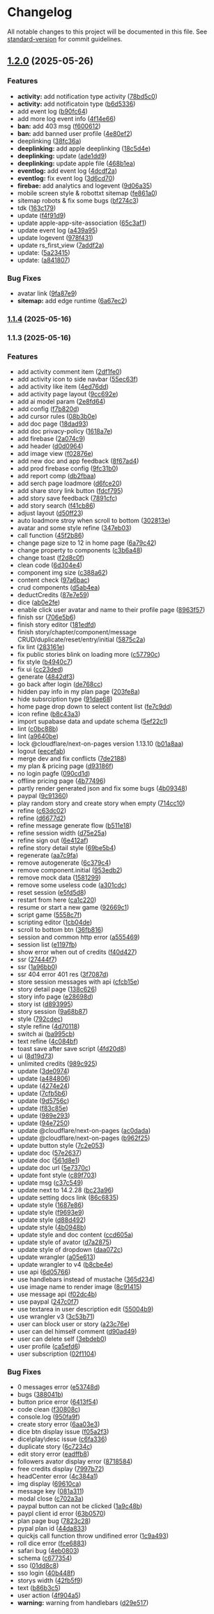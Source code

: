 # Changelog

All notable changes to this project will be documented in this file. See [standard-version](https://github.com/conventional-changelog/standard-version) for commit guidelines.

## [1.2.0](https://github.com/rolling-sagas/cyberoll/compare/v1.1.4...v1.2.0) (2025-05-26)


### Features

* **activity:** add notification type activity ([78bd5c0](https://github.com/rolling-sagas/cyberoll/commit/78bd5c081d540b795b087542f19063152e098400))
* **activity:** add notificatoin type ([b6d5336](https://github.com/rolling-sagas/cyberoll/commit/b6d53363721df1a0a5922b91d120c2b23fc0d8dc))
* add event log ([b90fc64](https://github.com/rolling-sagas/cyberoll/commit/b90fc64c02bb1f87b1b079e1f51be93135f20ace))
* add more log event info ([4f14e66](https://github.com/rolling-sagas/cyberoll/commit/4f14e66d704c5c3db80ce9d592a7dadea41012c4))
* **ban:** add 403 msg ([f600612](https://github.com/rolling-sagas/cyberoll/commit/f600612572ee1ee91824626c4d12d3c0afbeabfb))
* **ban:** add banned user profile ([4e80ef2](https://github.com/rolling-sagas/cyberoll/commit/4e80ef242fdf83b1095e85b724bef1db50fabb0e))
* deeplinking ([38fc36a](https://github.com/rolling-sagas/cyberoll/commit/38fc36aead78210993981f6984d0746e58fb33a2))
* **deeplinking:** add apple deeplinking ([18c5d4e](https://github.com/rolling-sagas/cyberoll/commit/18c5d4ec8117d259718829fa28d973d058d4781c))
* **deeplinking:** update ([ade1dd9](https://github.com/rolling-sagas/cyberoll/commit/ade1dd9b81f996df62a0566dfe13ee93af0a452d))
* **deeplinking:** update apple file ([468b1ea](https://github.com/rolling-sagas/cyberoll/commit/468b1eac04cdf9f91081211fb805fe6edcf6ef7b))
* **eventlog:** add event log ([4dcdf2a](https://github.com/rolling-sagas/cyberoll/commit/4dcdf2a4d06320b682589b711f6318fcf23412a7))
* **eventlog:** fix event log ([3d6cd70](https://github.com/rolling-sagas/cyberoll/commit/3d6cd705a105c71e0020960539ae6f7a594dccc4))
* **firebae:** add analytics and logevent ([9d06a35](https://github.com/rolling-sagas/cyberoll/commit/9d06a3569575a155afbdcdeded8a77f9db665070))
* mobile screen style & robottxt sitemap ([fe861a0](https://github.com/rolling-sagas/cyberoll/commit/fe861a06341fa9b330c3f1e5373c04929c4d0731))
* sitemap robots & fix some bugs ([bf274c3](https://github.com/rolling-sagas/cyberoll/commit/bf274c37404933e4598a213585b40c0d0f6a2ffa))
* tdk ([163c179](https://github.com/rolling-sagas/cyberoll/commit/163c17917e82228b9fb9499f6659c05a066d6341))
* update ([f4f91d9](https://github.com/rolling-sagas/cyberoll/commit/f4f91d9129267393b7336f5b432ee59c87a3e681))
* update apple-app-site-association ([65c3af1](https://github.com/rolling-sagas/cyberoll/commit/65c3af1af8224f4a38f70ec5a557c8ec224256f8))
* update event log ([a439a95](https://github.com/rolling-sagas/cyberoll/commit/a439a95418dfe3ff615b067d3efd89f61cbec340))
* update logevent ([978f431](https://github.com/rolling-sagas/cyberoll/commit/978f43161e3eafd47c6cfcd6f3cd440126730dee))
* update rs_first_view ([7addf2a](https://github.com/rolling-sagas/cyberoll/commit/7addf2a64a7da94cd67adffeffe134b9b355fe1f))
* update: ([5a23415](https://github.com/rolling-sagas/cyberoll/commit/5a23415647dfa92ae05eea6a9c71ba4e0dc68aaf))
* update: ([a841807](https://github.com/rolling-sagas/cyberoll/commit/a841807bb0f9b4d19faef29a50bbfc2f95ab4082))


### Bug Fixes

* avatar link ([9fa87e9](https://github.com/rolling-sagas/cyberoll/commit/9fa87e99b99c4345c453f51ed94486ec790b8852))
* **sitemap:** add edge runtime ([6a67ec2](https://github.com/rolling-sagas/cyberoll/commit/6a67ec291eb0035a4cef45af323ec9c39ffb96f1))

### [1.1.4](https://github.com/rolling-sagas/cyberoll/compare/v1.1.3...v1.1.4) (2025-05-16)

### 1.1.3 (2025-05-16)


### Features

* add activity comment item ([2df1fe0](https://github.com/rolling-sagas/cyberoll/commit/2df1fe0889b99bd0dc973b9a05a22d5831c86f6e))
* add activity icon to side navbar ([55ec63f](https://github.com/rolling-sagas/cyberoll/commit/55ec63f7622183ee703638213b08869e375420aa))
* add activity like item ([4ed76dd](https://github.com/rolling-sagas/cyberoll/commit/4ed76dd0e00d54738541d6e20b137e17634c69cd))
* add activity page layout ([9cc692e](https://github.com/rolling-sagas/cyberoll/commit/9cc692e96e0cfc2fdea4db570ca6c1bee7060bb7))
* add ai model param ([2e8fd64](https://github.com/rolling-sagas/cyberoll/commit/2e8fd64fac2112c6d6d318218a2c3d1bec1964ca))
* add config ([f7b820d](https://github.com/rolling-sagas/cyberoll/commit/f7b820d0d2b449cc57c408143830f51b9b75ad47))
* add cursor rules ([08b3b0e](https://github.com/rolling-sagas/cyberoll/commit/08b3b0ea52721246ea6e43571e816a23db72dfbe))
* add doc page ([18dad93](https://github.com/rolling-sagas/cyberoll/commit/18dad9301481e340e8547bf8658f37601b914430))
* add doc privacy-policy ([1618a7e](https://github.com/rolling-sagas/cyberoll/commit/1618a7ebf2f16c3c89871c25cd94de06757c7c9d))
* add firebase ([2a074c9](https://github.com/rolling-sagas/cyberoll/commit/2a074c9fbe45b04c60b324dbf0d6de74d5eb4bc1))
* add header ([d0d0964](https://github.com/rolling-sagas/cyberoll/commit/d0d09645329dd537c949198719f9c667aa48277c))
* add image view ([f02876e](https://github.com/rolling-sagas/cyberoll/commit/f02876ef80189e6c1c75b96b541f069be48e0812))
* add new doc and app feedback ([8f67ad4](https://github.com/rolling-sagas/cyberoll/commit/8f67ad4b0872d37b68ada302bb2dce3a8c8c3ab8))
* add prod firebase config ([9fc31b0](https://github.com/rolling-sagas/cyberoll/commit/9fc31b06a09499d787e66a4280b4c558d7f97f06))
* add report comp ([db2fbaa](https://github.com/rolling-sagas/cyberoll/commit/db2fbaa3fc41e6aef61df556c3aa6b5bc6d56541))
* add serch page loadmore ([d6fce20](https://github.com/rolling-sagas/cyberoll/commit/d6fce20a7dedca1ad899cb75ddb85ab620337190))
* add share story link button ([fdcf795](https://github.com/rolling-sagas/cyberoll/commit/fdcf795805a361fc74d7e468ea94fc7a925e4c54))
* add story save feedback ([7891cfc](https://github.com/rolling-sagas/cyberoll/commit/7891cfcbe8a55f3d6a5006d36ef1db2d96abbb33))
* add story search ([f41cb86](https://github.com/rolling-sagas/cyberoll/commit/f41cb86255a2264de260632e839e6eb937886f5e))
* adjust layout ([d50ff23](https://github.com/rolling-sagas/cyberoll/commit/d50ff23216b23d1bd46d722f93d942ae1db4d494))
* auto loadmore stroy when scroll to bottom ([302813e](https://github.com/rolling-sagas/cyberoll/commit/302813e7ad042a3c62f5a1390daa0270abd7ac8b))
* avatar and some style refine ([347eb03](https://github.com/rolling-sagas/cyberoll/commit/347eb035282c525ab42b12edc3803afd6bc03a3d))
* call function ([45f2b86](https://github.com/rolling-sagas/cyberoll/commit/45f2b8632d8b8977521acf93b82225beaab38a35))
* change page size to 12 in home page ([6a79c42](https://github.com/rolling-sagas/cyberoll/commit/6a79c42ac9a534bca88a4a185e22a54b62df9521))
* change property to components ([c3b6a48](https://github.com/rolling-sagas/cyberoll/commit/c3b6a48e8426468496e1ccbc29977d7542a8a344))
* change toast ([f2d8c0f](https://github.com/rolling-sagas/cyberoll/commit/f2d8c0f1cb67d967eaac35c3ae2eb8fcb032a6be))
* clean code ([6d304e4](https://github.com/rolling-sagas/cyberoll/commit/6d304e408a03838f11f9d9f40efcafce546145fd))
* component img size ([c388a62](https://github.com/rolling-sagas/cyberoll/commit/c388a621458f28b5e33ea900a00c9e6308b85e85))
* content check ([97a6bac](https://github.com/rolling-sagas/cyberoll/commit/97a6bac9e18fec9b6c304d9207642ee1968b58b8))
* crud components ([d5ab4ea](https://github.com/rolling-sagas/cyberoll/commit/d5ab4ea1865dbdef22aee281ce5ea658f2ad8061))
* deductCredits ([87e7e59](https://github.com/rolling-sagas/cyberoll/commit/87e7e59df6f5d2473fd2ec44103a53bb9a60bbb9))
* dice ([ab0e2fe](https://github.com/rolling-sagas/cyberoll/commit/ab0e2fec7544f956fa8c2a5b06e237ee8b5061ef))
* enable click user avatar and name to their profile page ([8963f57](https://github.com/rolling-sagas/cyberoll/commit/8963f57e86dee884be83fc82256b4be884b6388f))
* finish ssr ([706e5b6](https://github.com/rolling-sagas/cyberoll/commit/706e5b66aed72f10fca1a83a723bb4021b4b1587))
* finish story editor ([181edfd](https://github.com/rolling-sagas/cyberoll/commit/181edfd53fdfe317f338e526a84b0cb7f5ffde0c))
* finish story/chapter/component/message CRUD/duplicate/reset/entry/initial ([5875c2a](https://github.com/rolling-sagas/cyberoll/commit/5875c2a2c36e5573bc36bb58e76cce4e3c968f19))
* fix lint ([283161e](https://github.com/rolling-sagas/cyberoll/commit/283161e5306a30eedcd7d921a09545dc4eb64957))
* fix public stories blink on loading more ([c57790c](https://github.com/rolling-sagas/cyberoll/commit/c57790c85f043a22646a4c496ca71e1c9e610540))
* fix style ([b4940c7](https://github.com/rolling-sagas/cyberoll/commit/b4940c7e88aa1024b0ab27286fda82fed73e677d))
* fix ui ([cc23ded](https://github.com/rolling-sagas/cyberoll/commit/cc23dedeaff5d0a2ffb1dd5b319258f0a564cd7a))
* generate ([4842df3](https://github.com/rolling-sagas/cyberoll/commit/4842df3d8731968200adc83feb19eab0b44f78bb))
* go back after login ([de768cc](https://github.com/rolling-sagas/cyberoll/commit/de768ccf90d720f8fdcd201dbb2309734977d52b))
* hidden pay info in my plan page ([203fe8a](https://github.com/rolling-sagas/cyberoll/commit/203fe8a82da13f8dcb32f82ab09c84c9a5b78dff))
* hide subsrciption type ([91dae68](https://github.com/rolling-sagas/cyberoll/commit/91dae685e1a3dbeb98dd232e59513cc315848b54))
* home page drop down to select content list ([fe7c9dd](https://github.com/rolling-sagas/cyberoll/commit/fe7c9dd012a8fa51bb760dc63c6b74ff9b7e8435))
* icon refine ([b8c43a3](https://github.com/rolling-sagas/cyberoll/commit/b8c43a31bcfaeb1d0106c2160b89f3a63fb6802c))
* import supabase data and update schema ([5ef22c1](https://github.com/rolling-sagas/cyberoll/commit/5ef22c1dc0983a69d78f9d9861fffe14f9f9ce62))
* lint ([c0bc88b](https://github.com/rolling-sagas/cyberoll/commit/c0bc88b596c8d4e377e371cf3f1bfabd0ef808cc))
* lint ([a9640be](https://github.com/rolling-sagas/cyberoll/commit/a9640be0cbb4fadc3a92cf82c6993e17b75a15e0))
* lock @cloudflare/next-on-pages version 1.13.10 ([b01a8aa](https://github.com/rolling-sagas/cyberoll/commit/b01a8aae7f149834133cb1cb56511c1658afb930))
* logout ([eecefab](https://github.com/rolling-sagas/cyberoll/commit/eecefab3a215900adfd7d54a186091c2ef342ae5))
* merge dev and fix conflicts ([7de2188](https://github.com/rolling-sagas/cyberoll/commit/7de218823f47b0c2318564727c2d6880b7c622a5))
* my plan & pricing page ([d93186f](https://github.com/rolling-sagas/cyberoll/commit/d93186fe9d2a5c407e339d99b6118ed7243b6656))
* no login pagfe ([090cd1d](https://github.com/rolling-sagas/cyberoll/commit/090cd1da02d2ee05a7e9418776f5051ae458c4c2))
* offline pricing page ([4b77496](https://github.com/rolling-sagas/cyberoll/commit/4b7749618f7834bec3027a2c972240ec265bbb34))
* partly render generated json and fix some bugs ([4b09348](https://github.com/rolling-sagas/cyberoll/commit/4b09348064567ba572d95de1a053d56a709211b9))
* paypal ([9c91360](https://github.com/rolling-sagas/cyberoll/commit/9c91360d640cfa72ee61ac3f11a6cfea3c17b04d))
* play random story and create story when empty ([714cc10](https://github.com/rolling-sagas/cyberoll/commit/714cc1045d76b7c57fe12cf01e3c1d100dd29939))
* refine ([c63dc02](https://github.com/rolling-sagas/cyberoll/commit/c63dc024f6eb72a396e197efb5ab83f126402712))
* refine ([d6677d2](https://github.com/rolling-sagas/cyberoll/commit/d6677d2bdead4c91fdb32dc06dc89930f427b753))
* refine message generate flow ([b511e18](https://github.com/rolling-sagas/cyberoll/commit/b511e18311f862ec8995dd3dfa5b5478f79dc7f6))
* refine session width ([d75e25a](https://github.com/rolling-sagas/cyberoll/commit/d75e25a25bf11af7c149feebbd878fd2b437b0ea))
* refine sign out ([6e412af](https://github.com/rolling-sagas/cyberoll/commit/6e412afc8daff6f4e77a0fda0a89d24cefc85eec))
* refine story detail style ([69be5b4](https://github.com/rolling-sagas/cyberoll/commit/69be5b47b5c7f87b0f5ab837c30d70feb730569c))
* regenerate ([aa7c9fa](https://github.com/rolling-sagas/cyberoll/commit/aa7c9fa1993617905939edebb609ca83c7c2ee0d))
* remove autogenerate ([6c379c4](https://github.com/rolling-sagas/cyberoll/commit/6c379c4c07350d8cdc4c409cb6393e967a35df50))
* remove component.initial ([953edb2](https://github.com/rolling-sagas/cyberoll/commit/953edb263b9db42e2a2ad8dbbe73592bedb25be1))
* remove mock data ([1581299](https://github.com/rolling-sagas/cyberoll/commit/15812996e37020e9652ca68f7e85290fefc90126))
* remove some useless code ([a301cdc](https://github.com/rolling-sagas/cyberoll/commit/a301cdcc43c39057f0f130a6be16c80f1b1930cf))
* reset session ([e5fd5d8](https://github.com/rolling-sagas/cyberoll/commit/e5fd5d8391bfff9f3ccf74b28e8b3693a1ddc377))
* restart from here ([ca1c220](https://github.com/rolling-sagas/cyberoll/commit/ca1c220084c1c78036d4f460dd0202ddef20ef82))
* resume or start a new game ([92669c1](https://github.com/rolling-sagas/cyberoll/commit/92669c1f84fc9090d040fc8e840b82a52eee9174))
* script game ([5558c7f](https://github.com/rolling-sagas/cyberoll/commit/5558c7f47d823e5e8591233450a776d13b287096))
* scripting editor ([1cb04de](https://github.com/rolling-sagas/cyberoll/commit/1cb04de7967186176102016f7a8f153bb1e7f818))
* scroll to bottom btn ([36fb816](https://github.com/rolling-sagas/cyberoll/commit/36fb8160e25fa5b7bd7d58a79bc870852f858137))
* session and common http error ([a555469](https://github.com/rolling-sagas/cyberoll/commit/a5554692dda2b8a9210360b42803b6cb417bbc4c))
* session list ([e1197fb](https://github.com/rolling-sagas/cyberoll/commit/e1197fb45fa722ffc79bc0a6e87a2f46f51a096e))
* show error when out of credits ([f40d427](https://github.com/rolling-sagas/cyberoll/commit/f40d4270d1e7a0e4b10c07fa2d9bba0e9e87a044))
* ssr ([27444f7](https://github.com/rolling-sagas/cyberoll/commit/27444f748d0e235af6c44c85ad8f71dde39de5de))
* ssr ([1a96bb0](https://github.com/rolling-sagas/cyberoll/commit/1a96bb0f2dbc15571b4243edc06d4ca090055595))
* ssr 404 error 401 res ([3f7087d](https://github.com/rolling-sagas/cyberoll/commit/3f7087d1f513dec37bf2d0bc76f92617133f6526))
* store session messages with api ([cfcb15e](https://github.com/rolling-sagas/cyberoll/commit/cfcb15e367575966498a4195ee30521bc50e8369))
* story detail page ([138c626](https://github.com/rolling-sagas/cyberoll/commit/138c626ea3789747803455cf6d3b2c6fff2bc06f))
* story info page ([e28698d](https://github.com/rolling-sagas/cyberoll/commit/e28698d2b5a054690e525d790a3b9a267e263c70))
* story ist ([d893995](https://github.com/rolling-sagas/cyberoll/commit/d89399596920be55310a065cac7e47d3299af318))
* story session ([9a68b87](https://github.com/rolling-sagas/cyberoll/commit/9a68b8745dc7897fd794031c4b4b061e4f17c15a))
* style ([792cdec](https://github.com/rolling-sagas/cyberoll/commit/792cdecd1dd44f99becb4f23a19b70f7eafa8399))
* style refine ([4d70118](https://github.com/rolling-sagas/cyberoll/commit/4d70118d4bc8f6bea2846b4e3ec51c96395568b3))
* switch ai ([ba995cb](https://github.com/rolling-sagas/cyberoll/commit/ba995cb55fb0638ab6efec3399011d88d25f26b0))
* text refine ([4c084bf](https://github.com/rolling-sagas/cyberoll/commit/4c084bf1bfb15985cd50c1893fe918d8f2bd5b89))
* toast save after save script ([4fd20d8](https://github.com/rolling-sagas/cyberoll/commit/4fd20d8fe5a4444208824e66434d8aa0a1bb730f))
* ui ([8d19d73](https://github.com/rolling-sagas/cyberoll/commit/8d19d73c67e09bf3b7f687a5658c81ee7b2b622a))
* unlimited credits ([989c925](https://github.com/rolling-sagas/cyberoll/commit/989c9252b28151c53d80684145dd475cce4ce2f4))
* update ([3de0974](https://github.com/rolling-sagas/cyberoll/commit/3de09742107c7520f4559d7288233cb6653d0ce1))
* update ([a484806](https://github.com/rolling-sagas/cyberoll/commit/a4848062ad8d6111263cd403587719597d61303c))
* update ([4274e24](https://github.com/rolling-sagas/cyberoll/commit/4274e24bf89c064de44e6bcc6ea22a678a24de1a))
* update ([7cfb5b6](https://github.com/rolling-sagas/cyberoll/commit/7cfb5b6b7629b9c9d3486ff29526b2beaed3059d))
* update ([9d5756c](https://github.com/rolling-sagas/cyberoll/commit/9d5756ce8afe81d7aad5fd86735783875f9f542c))
* update ([f83c85e](https://github.com/rolling-sagas/cyberoll/commit/f83c85e2131de9d509d4066d2aaac39e6504b67f))
* update ([989e293](https://github.com/rolling-sagas/cyberoll/commit/989e2936b89f1daea760253f6c0c5b645f90ebce))
* update ([94e7250](https://github.com/rolling-sagas/cyberoll/commit/94e7250950fc81dad88b31f332cf7271beec25bc))
* update @cloudflare/next-on-pages ([ac0dada](https://github.com/rolling-sagas/cyberoll/commit/ac0dadaef2d7f29a60bb8d01e119c8676f623065))
* update @cloudflare/next-on-pages ([b962f25](https://github.com/rolling-sagas/cyberoll/commit/b962f2511c82f125a54317c76ca470fc0bb077d0))
* update button style ([7c2e053](https://github.com/rolling-sagas/cyberoll/commit/7c2e053804c7402c5853b49053abf897ac6d55fc))
* update doc ([57e2637](https://github.com/rolling-sagas/cyberoll/commit/57e2637995dc45b7177ebfd3115e11212374370b))
* update doc ([561d8e1](https://github.com/rolling-sagas/cyberoll/commit/561d8e11f1e37354b7d657affc358fd1a834a18b))
* update doc url ([5e7370c](https://github.com/rolling-sagas/cyberoll/commit/5e7370cb3d424d8ad685c0599a3b707e52fe10a0))
* update font style ([c89f703](https://github.com/rolling-sagas/cyberoll/commit/c89f703362927a5d1e838b2539d39c5e10bdca5b))
* update msg ([c37c549](https://github.com/rolling-sagas/cyberoll/commit/c37c549422299f2fa4e20b1b686cd129626deaf6))
* update next to 14.2.28 ([bc23a96](https://github.com/rolling-sagas/cyberoll/commit/bc23a961413f3a1d979831cbaebdbdac7a69dda8))
* update setting docs link ([86c6835](https://github.com/rolling-sagas/cyberoll/commit/86c6835449baa6ed501999049f97894a406de0eb))
* update style ([1687e86](https://github.com/rolling-sagas/cyberoll/commit/1687e86880a3b70a676723cf5c7b00827cec0cf9))
* update style ([f9693e9](https://github.com/rolling-sagas/cyberoll/commit/f9693e972d86090c11845740e8cbb67c4ca074b6))
* update style ([d88d492](https://github.com/rolling-sagas/cyberoll/commit/d88d492a8bc0f1c71f4dabc8a50c0c3f150808fc))
* update style ([4b0948b](https://github.com/rolling-sagas/cyberoll/commit/4b0948b498577cdaa41a76c6dbfae186cd69daf3))
* update style and doc content ([ccd605a](https://github.com/rolling-sagas/cyberoll/commit/ccd605a22919a1ea4b3d8bbdf83a2dfd29bfa656))
* update style of avator ([d7a2875](https://github.com/rolling-sagas/cyberoll/commit/d7a28757a1de9a788cc4a36c296af664d1c1349a))
* update style of dropdown ([daa072c](https://github.com/rolling-sagas/cyberoll/commit/daa072c640feb2e698e6244b476b1f2759d336c3))
* update wrangler ([a05e613](https://github.com/rolling-sagas/cyberoll/commit/a05e613f0e5ea5b14446282a5942c761ca6e313e))
* update wrangler to v4 ([b8cbe4e](https://github.com/rolling-sagas/cyberoll/commit/b8cbe4e4e4e7a3becaf8c5845ac5bb5114e5c524))
* use api ([6d05766](https://github.com/rolling-sagas/cyberoll/commit/6d05766d55b9e3260973fbcc8e58964b031b3bd9))
* use handlebars instead of mustache ([365d234](https://github.com/rolling-sagas/cyberoll/commit/365d2349284518c0855f90dd97239581a224a8eb))
* use image name to render image ([8c91415](https://github.com/rolling-sagas/cyberoll/commit/8c9141585a4eaed8a54c9f72ec205cde460af072))
* use message api ([f02dc4b](https://github.com/rolling-sagas/cyberoll/commit/f02dc4bbdd34e4d8c39992e54380f4d0a20b66bd))
* use paypal ([247c0f7](https://github.com/rolling-sagas/cyberoll/commit/247c0f73e245b1acc78cfaa264f4ce0344f3285a))
* use textarea in user description edit ([55004b9](https://github.com/rolling-sagas/cyberoll/commit/55004b980f0b01a90e1ec8314fd47120de219e34))
* use wrangler v3 ([3c53b71](https://github.com/rolling-sagas/cyberoll/commit/3c53b71f919a0545e6b63abd5048a5491b6d9a5b))
* user can block user or story ([a23c76e](https://github.com/rolling-sagas/cyberoll/commit/a23c76eb75196f0740532fb7f37331a522a0338c))
* user can del himself comment ([d90ad49](https://github.com/rolling-sagas/cyberoll/commit/d90ad4915c5848c1fc191ad22b94a7bc9484cd6d))
* user can delete self ([3ebdeb0](https://github.com/rolling-sagas/cyberoll/commit/3ebdeb0291bea3b1353f24457a1ab1b9785e554b))
* user profile ([ca5efd6](https://github.com/rolling-sagas/cyberoll/commit/ca5efd691bf793e395571ac74bffadccf88745dc))
* user subscription ([02f1104](https://github.com/rolling-sagas/cyberoll/commit/02f110470720d672381d869247b174dec130e63d))


### Bug Fixes

* 0 messages error ([e53748d](https://github.com/rolling-sagas/cyberoll/commit/e53748d04188e138b59259c7350a2b102f19ef87))
* bugs ([388041b](https://github.com/rolling-sagas/cyberoll/commit/388041b129faf91245420b6985b820d1f3b3136e))
* button price error ([6413f54](https://github.com/rolling-sagas/cyberoll/commit/6413f54fe245c0fc344d624a67d35be543a1c0f2))
* code clean ([f30808c](https://github.com/rolling-sagas/cyberoll/commit/f30808ceeeed247a8c7ac156218476176fd7effd))
* console.log ([950fa9f](https://github.com/rolling-sagas/cyberoll/commit/950fa9f77a385702ae7a44b7877e0fc2ffb51fc2))
* create story error ([6aa03e3](https://github.com/rolling-sagas/cyberoll/commit/6aa03e34a8b5ff806a8a1bdfd897a5c44c1d164d))
* dice btn display issue ([f05a2f3](https://github.com/rolling-sagas/cyberoll/commit/f05a2f3a4c6413139ea0b4fdc5f6989cb9ce62bc))
* dice\play\desc issue ([c6fa336](https://github.com/rolling-sagas/cyberoll/commit/c6fa33696fd8537f2db83e9c4cd89313562ac69a))
* duplicate story ([6c7234c](https://github.com/rolling-sagas/cyberoll/commit/6c7234c196f223ac72c0ee3d73cad5d96b29d4a5))
* edit story error ([eadffb8](https://github.com/rolling-sagas/cyberoll/commit/eadffb8c0aff6f74826b371e9b1b370eefbdc71b))
* followers avator display error ([8718584](https://github.com/rolling-sagas/cyberoll/commit/8718584f27e9bb2ec3ec114aaa9c3836da1aa8b7))
* free credits display ([7997b72](https://github.com/rolling-sagas/cyberoll/commit/7997b723c2b975a0b9e01dc1e22d9a78f67e35b5))
* headCenter error ([4c384a1](https://github.com/rolling-sagas/cyberoll/commit/4c384a16bac87ee9fee0ef6ffa2c74c50c7c460f))
* img display ([69610ca](https://github.com/rolling-sagas/cyberoll/commit/69610ca6b4492cdfa3ce597dcb308302d91570fc))
* message key ([081a311](https://github.com/rolling-sagas/cyberoll/commit/081a311bc336f574217880192d5a4c0c11904e4b))
* modal close ([c702a3a](https://github.com/rolling-sagas/cyberoll/commit/c702a3a56e021ddca35687811eba1ab64768ad80))
* paypal button can not be clicked ([1a9c48b](https://github.com/rolling-sagas/cyberoll/commit/1a9c48bd6f24508417515a8b9898ec3207bad063))
* paypl client id error ([63b0570](https://github.com/rolling-sagas/cyberoll/commit/63b057020d751a438788782e2b4bd5c1fab2ccd8))
* plan page bug ([7823c28](https://github.com/rolling-sagas/cyberoll/commit/7823c28cb1a642aaf37382536a6ace7328e1dacd))
* pypal plan id ([44da833](https://github.com/rolling-sagas/cyberoll/commit/44da833d5610b5349c222c35504e23dc53ab04dd))
* quickjs call function throw undifined error ([1c9a493](https://github.com/rolling-sagas/cyberoll/commit/1c9a493194c27f5e4a4dfb75afca388f9c9fee88))
* roll dice error ([fce6883](https://github.com/rolling-sagas/cyberoll/commit/fce6883510fc28f1dec2b4f7519ea183ce5db5d1))
* safari bug ([4eb0803](https://github.com/rolling-sagas/cyberoll/commit/4eb0803d146c87d3225455653d6e558e96711fb8))
* schema ([c677354](https://github.com/rolling-sagas/cyberoll/commit/c677354d7d7d2fe04df41acdffacfbbe45beb405))
* sso ([01dd8c8](https://github.com/rolling-sagas/cyberoll/commit/01dd8c8137c91cb3413c7ce649ddd5a768c8991a))
* sso login ([40b448f](https://github.com/rolling-sagas/cyberoll/commit/40b448fb5d4e4bead6003df81090f01faa74d53f))
* storys width ([42fb5f9](https://github.com/rolling-sagas/cyberoll/commit/42fb5f9a317a73f1549091b9a9ad00b601b71a0e))
* text ([b86b3c5](https://github.com/rolling-sagas/cyberoll/commit/b86b3c55b5a429cbdaac9ae38a0b16b4d5709f1b))
* user action ([4f904a5](https://github.com/rolling-sagas/cyberoll/commit/4f904a575d76540420ffef2f327bedc1a9510750))
* **warning:** warning from handlebars ([d29e517](https://github.com/rolling-sagas/cyberoll/commit/d29e51747610190ab31419f2930cc6bcb2b2b54f))
